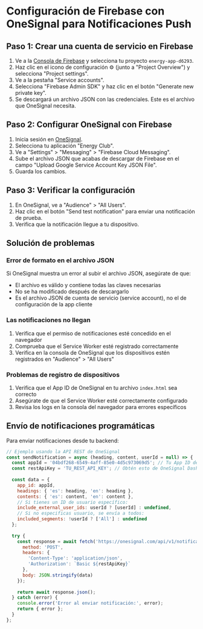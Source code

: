 # Configuración de Firebase con OneSignal para Notificaciones Push

## Paso 1: Crear una cuenta de servicio en Firebase

1. Ve a la [Consola de Firebase](https://console.firebase.google.com/) y selecciona tu proyecto `energy-app-d6293`.
2. Haz clic en el icono de configuración ⚙️ (junto a "Project Overview") y selecciona "Project settings".
3. Ve a la pestaña "Service accounts".
4. Selecciona "Firebase Admin SDK" y haz clic en el botón "Generate new private key".
5. Se descargará un archivo JSON con las credenciales. Este es el archivo que OneSignal necesita.

## Paso 2: Configurar OneSignal con Firebase

1. Inicia sesión en [OneSignal](https://app.onesignal.com/).
2. Selecciona tu aplicación "Energy Club".
3. Ve a "Settings" > "Messaging" > "Firebase Cloud Messaging".
4. Sube el archivo JSON que acabas de descargar de Firebase en el campo "Upload Google Service Account Key JSON File".
5. Guarda los cambios.

## Paso 3: Verificar la configuración

1. En OneSignal, ve a "Audience" > "All Users".
2. Haz clic en el botón "Send test notification" para enviar una notificación de prueba.
3. Verifica que la notificación llegue a tu dispositivo.

## Solución de problemas

### Error de formato en el archivo JSON

Si OneSignal muestra un error al subir el archivo JSON, asegúrate de que:
- El archivo es válido y contiene todas las claves necesarias
- No se ha modificado después de descargarlo
- Es el archivo JSON de cuenta de servicio (service account), no el de configuración de la app cliente

### Las notificaciones no llegan

1. Verifica que el permiso de notificaciones esté concedido en el navegador
2. Comprueba que el Service Worker esté registrado correctamente
3. Verifica en la consola de OneSignal que los dispositivos estén registrados en "Audience" > "All Users"

### Problemas de registro de dispositivos

1. Verifica que el App ID de OneSignal en tu archivo `index.html` sea correcto
2. Asegúrate de que el Service Worker esté correctamente configurado
3. Revisa los logs en la consola del navegador para errores específicos

## Envío de notificaciones programáticas

Para enviar notificaciones desde tu backend:

```javascript
// Ejemplo usando la API REST de OneSignal
const sendNotification = async (heading, content, userId = null) => {
  const appId = '04bdf268-6549-4aff-85e0-4d5c973069d5'; // Tu App ID de OneSignal
  const restApiKey = 'TU_REST_API_KEY'; // Obtén esto de OneSignal Dashboard > Settings > Keys & IDs
  
  const data = {
    app_id: appId,
    headings: { 'es': heading, 'en': heading },
    contents: { 'es': content, 'en': content },
    // Si tienes un ID de usuario específico:
    include_external_user_ids: userId ? [userId] : undefined,
    // Si no especificas usuario, se envía a todos:
    included_segments: !userId ? ['All'] : undefined
  };
  
  try {
    const response = await fetch('https://onesignal.com/api/v1/notifications', {
      method: 'POST',
      headers: {
        'Content-Type': 'application/json',
        'Authorization': `Basic ${restApiKey}`
      },
      body: JSON.stringify(data)
    });
    
    return await response.json();
  } catch (error) {
    console.error('Error al enviar notificación:', error);
    return { error };
  }
};
```
